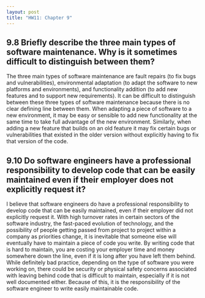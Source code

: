 ```yaml
---
layout: post
title: "HW11: Chapter 9"
---
```


## 9.8 Briefly describe the three main types of software maintenance. Why is it sometimes difficult to distinguish between them?  

The three main types of software maintenance are fault repairs (to fix bugs and vulnerabilities), environmental adaptation (to adapt the software to new platforms and environments), and functionality addition (to add new features and to support new requirements). It can be difficult to distinguish between these three types of software maintenance because there is no clear defining line between them. When adapting a piece of software to a new environment, it may be easy or sensible to add new functionality at the same time to take full advantage of the new environment. Similarly, when adding a new feature that builds on an old feature it may fix certain bugs or vulnerabilities that existed in the older version without explicitly having to fix that version of the code.  


## 9.10 Do software engineers have a professional responsibility to develop code that can be easily maintained even if their employer does not explicitly request it?  

I believe that software engineers do have a professional responsibility to develop code that can be easily maintained, even if their employer did not explicitly request it. With high turnover rates in certain sectors of the software industry, the fast-paced evolution of technology, and the possibility of people getting passed from project to project within a company as priorities change, it is inevitable that someone else will eventually have to maintain a piece of code you write. By writing code that is hard to maintain, you are costing your employer time and money somewhere down the line, even if it is long after you have left them behind. While definitely bad practice, depending on the type of software you were working on, there could be security or physical safety concerns associated with leaving behind code that is difficult to maintain, especially if it is not well documented either. Because of this, it is the responsibility of the software engineer to write easily maintainable code.
